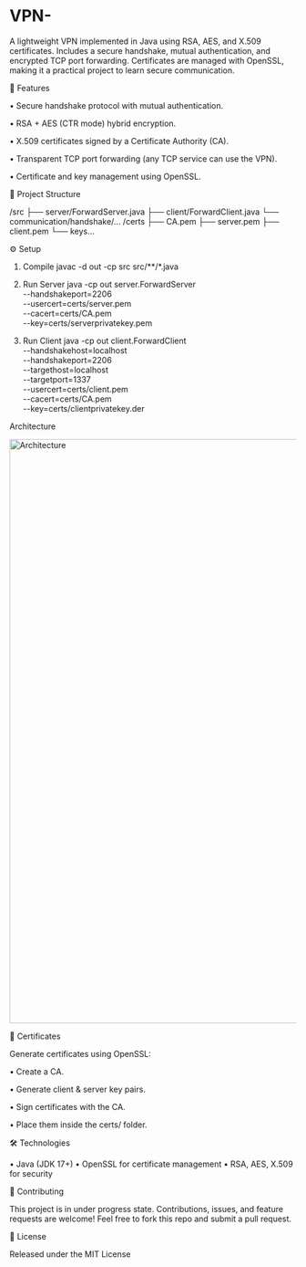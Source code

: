 # VPN-
A lightweight VPN implemented in Java using RSA, AES, and X.509 certificates. Includes a secure handshake, mutual authentication, and encrypted TCP port forwarding. Certificates are managed with OpenSSL, making it a practical project to learn secure communication.

🚀 Features

• Secure handshake protocol with mutual authentication.

• RSA + AES (CTR mode) hybrid encryption.

• X.509 certificates signed by a Certificate Authority (CA).

• Transparent TCP port forwarding (any TCP service can use the VPN).

• Certificate and key management using OpenSSL.


📂 Project Structure

/src
  ├── server/ForwardServer.java
  ├── client/ForwardClient.java
  └── communication/handshake/...
/certs
  ├── CA.pem
  ├── server.pem
  ├── client.pem
  └── keys...


⚙️ Setup

1. Compile
javac -d out -cp src src/**/*.java

2. Run Server
java -cp out server.ForwardServer \
  --handshakeport=2206 \
  --usercert=certs/server.pem \
  --cacert=certs/CA.pem \
  --key=certs/serverprivatekey.pem

3. Run Client
java -cp out client.ForwardClient \
  --handshakehost=localhost \
  --handshakeport=2206 \
  --targethost=localhost \
  --targetport=1337 \
  --usercert=certs/client.pem \
  --cacert=certs/CA.pem \
  --key=certs/clientprivatekey.der


Architecture

<img width="1536" height="1024" alt="Architecture" src="https://github.com/user-attachments/assets/c81790af-7912-4839-928a-e137fe8d399d" />


🔑 Certificates

Generate certificates using OpenSSL:

• Create a CA.

• Generate client & server key pairs.

• Sign certificates with the CA.

• Place them inside the certs/ folder.


🛠️ Technologies

• Java (JDK 17+)
• OpenSSL for certificate management
• RSA, AES, X.509 for security

🤝 Contributing

This project is in under progress state.
Contributions, issues, and feature requests are welcome!
Feel free to fork this repo and submit a pull request.

📜 License

Released under the MIT License

